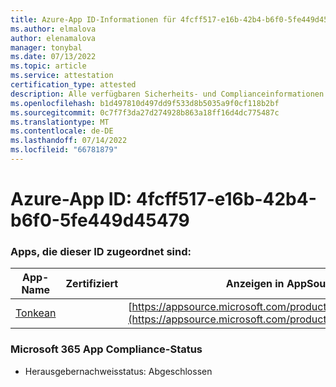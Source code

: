 ```yaml
---
title: Azure-App ID-Informationen für 4fcff517-e16b-42b4-b6f0-5fe449d45479
ms.author: elmalova
author: elenamalova
manager: tonybal
ms.date: 07/13/2022
ms.topic: article
ms.service: attestation
certification_type: attested
description: Alle verfügbaren Sicherheits- und Complianceinformationen für 4fcff517-e16b-42b4-b6f0-5fe449d45479.
ms.openlocfilehash: b1d497810d497dd9f533d8b5035a9f0cf118b2bf
ms.sourcegitcommit: 0c7f7f3da27d274928b863a18ff16d4dc775487c
ms.translationtype: MT
ms.contentlocale: de-DE
ms.lasthandoff: 07/14/2022
ms.locfileid: "66781879"
---
```

# <a name="azure-app-id-4fcff517-e16b-42b4-b6f0-5fe449d45479"></a>Azure-App ID: 4fcff517-e16b-42b4-b6f0-5fe449d45479


### <a name="apps-associated-with-this-id"></a>Apps, die dieser ID zugeordnet sind:
| **App-Name** | **Zertifiziert** | **Anzeigen in AppSource** |
|--------------|---------------|-----------------------|
| [Tonkean](../forward/WA104381749.md) |  | [https://appsource.microsoft.com/product/office/WA104381749](https://appsource.microsoft.com/product/office/WA104381749) |

### <a name="microsoft-365-app-compliance-status"></a>Microsoft 365 App Compliance-Status
- Herausgebernachweisstatus: Abgeschlossen
